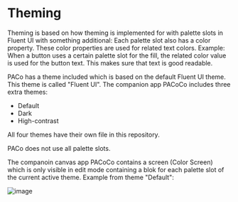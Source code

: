 # Theming

Theming is based on how theming is implemented for with palette slots in Fluent UI with something additional: Each palette slot also has a color property. These color properties are used for related text colors. Example: When a button uses a certain palette slot for the fill, the related color value is used for the button text. This makes sure that text is good readable.

PACo has a theme included which is based on the default Fluent UI theme. This theme is called "Fluent UI". The companion app PACoCo includes three extra themes:

- Default
- Dark
- High-contrast

All four themes have their own file in this repository.

PACo does not use all palette slots.

The companoin canvas app PACoCo contains a screen (Color Screen) which is only visible in edit mode containing a blok for each palette slot of the current active theme. Example from theme "Default":

![image](https://user-images.githubusercontent.com/35654198/197279296-d19ede43-3529-4df5-a7a8-476d3aa59e30.png)
